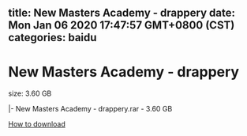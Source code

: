 
title: New Masters Academy - drappery
date: Mon Jan 06 2020 17:47:57 GMT+0800 (CST)    
categories: baidu
---

# New Masters Academy - drappery
size: 3.60 GB
 
 
|- New Masters Academy - drappery.rar - 3.60 GB

[How to download](https://bpcam.bemobtrk.com/go/2ceec3aa-1ca2-46d6-b9ff-aaa5c184517c?jno=5226)